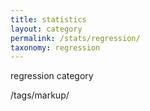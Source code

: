 ```yaml
---
title: statistics
layout: category
permalink: /stats/regression/
taxonomy: regression
---
```


regression category

/tags/markup/